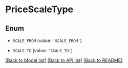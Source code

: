 # PriceScaleType


## Enum

* `SCALE_FROM` (value: `'SCALE_FROM'`)

* `SCALE_TO` (value: `'SCALE_TO'`)

[[Back to Model list]](../README.md#documentation-for-models) [[Back to API list]](../README.md#documentation-for-api-endpoints) [[Back to README]](../README.md)


